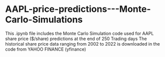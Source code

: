 # AAPL-price-predictions---Monte-Carlo-Simulations

This .ipynb file includes the Monte Carlo Simulation code used for AAPL share price ($/share) predictions at the end of 250 Trading days 
The historical share price data ranging from 2002 to 2022 is downloaded in the code from YAHOO FINANCE (yfinance)  
